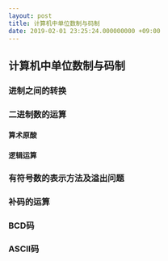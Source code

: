```yaml
---
layout: post
title: 计算机中单位数制与码制
date: 2019-02-01 23:25:24.000000000 +09:00
---
```


## 计算机中单位数制与码制
### 进制之间的转换

### 二进制数的运算
#### 算术原酸

#### 逻辑运算

### 有符号数的表示方法及溢出问题

### 补码的运算

### BCD码

### ASCII码